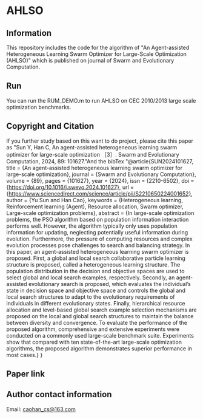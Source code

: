 # AHLSO
## Information 
This repository includes the code for the algorithm of "An Agent-assisted Heterogeneous Learning Swarm Optimizer for Large-Scale Optimization (AHLSO)" which is published on journal of Swarm and Evolutionary Computation. 

## Run
You can run the RUM_DEMO.m to run AHLSO on CEC 2010/2013 large scale optimization benchmarks.

## Copyright and Citation 
If you further study based on this want to do project, please cite this paper as "Sun Y, Han C, An agent-assisted heterogeneous learning swarm optimizer for large-scale optimization ［3］. Swarm and Evolutionary Computation, 2024, 89: 101627."And the bibTex "@article{SUN2024101627,
title = {An agent-assisted heterogeneous learning swarm optimizer for large-scale optimization},
journal = {Swarm and Evolutionary Computation},
volume = {89},
pages = {101627},
year = {2024},
issn = {2210-6502},
doi = {https://doi.org/10.1016/j.swevo.2024.101627},
url = {https://www.sciencedirect.com/science/article/pii/S2210650224001652},
author = {Yu Sun and Han Cao},
keywords = {Heterogeneous learning, Reinforcement learning (Agent), Resource allocation, Swarm optimizer, Large-scale optimization problems},
abstract = {In large-scale optimization problems, the PSO algorithm based on population information interaction performs well. However, the algorithm typically only uses population information for updating, neglecting potentially useful information during evolution. Furthermore, the pressure of computing resources and complex evolution processes pose challenges to search and balancing strategy. In this paper, an agent-assisted heterogeneous learning swarm optimizer is proposed. First, a global and local search collaborative particle learning structure is proposed, called a heterogeneous learning structure. The population distribution in the decision and objective spaces are used to select global and local search examples, respectively. Secondly, an agent-assisted evolutionary search is proposed, which evaluates the individual’s state in decision space and objective space and controls the global and local search structures to adapt to the evolutionary requirements of individuals in different evolutionary states. Finally, hierarchical resource allocation and level-based global search example selection mechanisms are proposed on the local and global search structures to maintain the balance between diversity and convergence. To evaluate the performance of the proposed algorithm, comprehensive and extensive experiments were conducted on a commonly used large-scale benchmark suite. Experiments show that compared with ten state-of-the-art large-scale optimization algorithms, the proposed algorithm demonstrates superior performance in most cases.}
}
## Paper link

## Author contact information
Email: caohan_cs@163.com
